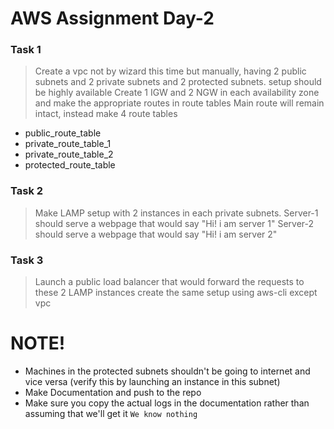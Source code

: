# AWS Assignment Day-2

### Task 1

> Create a vpc not by wizard this time but manually, having 2 public subnets and 2 private subnets and 2 protected subnets.
> setup should be highly available
> Create 1 IGW and 2 NGW in each availability zone and make the appropriate routes in route tables
> Main route will remain intact, instead make 4 route tables
 - public_route_table
 - private_route_table_1
 - private_route_table_2 
 - protected_route_table

### Task 2

> Make LAMP setup with 2 instances in each private subnets.
> Server-1 should serve a webpage that would say "Hi! i am server 1"
> Server-2 should serve a webpage that would say "Hi! i am server 2"

### Task 3

> Launch a public load balancer that would forward the requests to these 2 LAMP instances
> create the same setup using aws-cli except vpc

#  NOTE!
  - Machines in the protected subnets shouldn't be going to internet and vice versa (verify this by launching an instance in this subnet)
  - Make Documentation and push to the repo
  - Make sure you copy the actual logs in the documentation rather than assuming that we'll get it `We know nothing`
